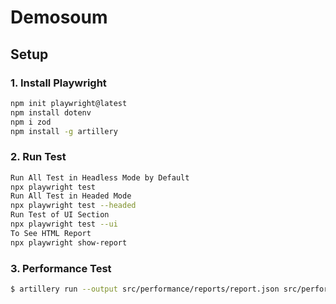 # Demosoum

## Setup

### 1. Install Playwright

```bash
npm init playwright@latest
npm install dotenv
npm i zod
npm install -g artillery
```

### 2. Run Test

```bash
Run All Test in Headless Mode by Default
npx playwright test
Run All Test in Headed Mode
npx playwright test --headed
Run Test of UI Section
npx playwright test --ui
To See HTML Report
npx playwright show-report
```

### 3. Performance Test

```bash
$ artillery run --output src/performance/reports/report.json src/performance/scenarios/location-api.yaml
```
